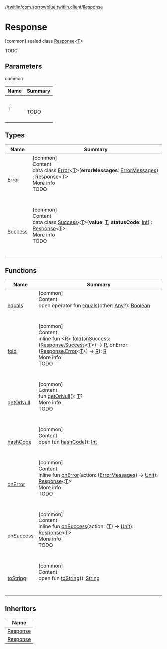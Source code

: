 //[twitlin](../../index.md)/[com.sorrowblue.twitlin.client](../index.md)/[Response](index.md)



# Response  
 [common] sealed class [Response](index.md)<[T](index.md)>

TODO

   


## Parameters  
  
common  
  
|  Name|  Summary| 
|---|---|
| <a name="com.sorrowblue.twitlin.client/Response///PointingToDeclaration/"></a>T| <a name="com.sorrowblue.twitlin.client/Response///PointingToDeclaration/"></a><br><br>TODO<br><br>
  


## Types  
  
|  Name|  Summary| 
|---|---|
| <a name="com.sorrowblue.twitlin.client/Response.Error///PointingToDeclaration/"></a>[Error](-error/index.md)| <a name="com.sorrowblue.twitlin.client/Response.Error///PointingToDeclaration/"></a>[common]  <br>Content  <br>data class [Error](-error/index.md)<[T](-error/index.md)>(**errorMessages**: [ErrorMessages](../-error-messages/index.md)) : [Response](index.md)<[T](-error/index.md)>   <br>More info  <br>TODO  <br><br><br>
| <a name="com.sorrowblue.twitlin.client/Response.Success///PointingToDeclaration/"></a>[Success](-success/index.md)| <a name="com.sorrowblue.twitlin.client/Response.Success///PointingToDeclaration/"></a>[common]  <br>Content  <br>data class [Success](-success/index.md)<[T](-success/index.md)>(**value**: [T](-success/index.md), **statusCode**: [Int](https://kotlinlang.org/api/latest/jvm/stdlib/kotlin/-int/index.html)) : [Response](index.md)<[T](-success/index.md)>   <br>More info  <br>TODO  <br><br><br>


## Functions  
  
|  Name|  Summary| 
|---|---|
| <a name="kotlin/Any/equals/#kotlin.Any?/PointingToDeclaration/"></a>[equals](../../com.sorrowblue.twitlin.v2.users/-users-api/-expansion/-companion/index.md#%5Bkotlin%2FAny%2Fequals%2F%23kotlin.Any%3F%2FPointingToDeclaration%2F%5D%2FFunctions%2F1930806739)| <a name="kotlin/Any/equals/#kotlin.Any?/PointingToDeclaration/"></a>[common]  <br>Content  <br>open operator fun [equals](../../com.sorrowblue.twitlin.v2.users/-users-api/-expansion/-companion/index.md#%5Bkotlin%2FAny%2Fequals%2F%23kotlin.Any%3F%2FPointingToDeclaration%2F%5D%2FFunctions%2F1930806739)(other: [Any](https://kotlinlang.org/api/latest/jvm/stdlib/kotlin/-any/index.html)?): [Boolean](https://kotlinlang.org/api/latest/jvm/stdlib/kotlin/-boolean/index.html)  <br><br><br>
| <a name="com.sorrowblue.twitlin.client/Response/fold/#kotlin.Function1[com.sorrowblue.twitlin.client.Response.Success[TypeParam(bounds=[kotlin.Any?])],TypeParam(bounds=[kotlin.Any?])]#kotlin.Function1[com.sorrowblue.twitlin.client.Response.Error[TypeParam(bounds=[kotlin.Any?])],TypeParam(bounds=[kotlin.Any?])]/PointingToDeclaration/"></a>[fold](fold.md)| <a name="com.sorrowblue.twitlin.client/Response/fold/#kotlin.Function1[com.sorrowblue.twitlin.client.Response.Success[TypeParam(bounds=[kotlin.Any?])],TypeParam(bounds=[kotlin.Any?])]#kotlin.Function1[com.sorrowblue.twitlin.client.Response.Error[TypeParam(bounds=[kotlin.Any?])],TypeParam(bounds=[kotlin.Any?])]/PointingToDeclaration/"></a>[common]  <br>Content  <br>inline fun <[R](fold.md)> [fold](fold.md)(onSuccess: ([Response.Success](-success/index.md)<[T](index.md)>) -> [R](fold.md), onError: ([Response.Error](-error/index.md)<[T](index.md)>) -> [R](fold.md)): [R](fold.md)  <br>More info  <br>TODO  <br><br><br>
| <a name="com.sorrowblue.twitlin.client/Response/getOrNull/#/PointingToDeclaration/"></a>[getOrNull](get-or-null.md)| <a name="com.sorrowblue.twitlin.client/Response/getOrNull/#/PointingToDeclaration/"></a>[common]  <br>Content  <br>fun [getOrNull](get-or-null.md)(): [T](index.md)?  <br>More info  <br>TODO  <br><br><br>
| <a name="kotlin/Any/hashCode/#/PointingToDeclaration/"></a>[hashCode](../../com.sorrowblue.twitlin.v2.users/-users-api/-expansion/-companion/index.md#%5Bkotlin%2FAny%2FhashCode%2F%23%2FPointingToDeclaration%2F%5D%2FFunctions%2F1930806739)| <a name="kotlin/Any/hashCode/#/PointingToDeclaration/"></a>[common]  <br>Content  <br>open fun [hashCode](../../com.sorrowblue.twitlin.v2.users/-users-api/-expansion/-companion/index.md#%5Bkotlin%2FAny%2FhashCode%2F%23%2FPointingToDeclaration%2F%5D%2FFunctions%2F1930806739)(): [Int](https://kotlinlang.org/api/latest/jvm/stdlib/kotlin/-int/index.html)  <br><br><br>
| <a name="com.sorrowblue.twitlin.client/Response/onError/#kotlin.Function1[com.sorrowblue.twitlin.client.ErrorMessages,kotlin.Unit]/PointingToDeclaration/"></a>[onError](on-error.md)| <a name="com.sorrowblue.twitlin.client/Response/onError/#kotlin.Function1[com.sorrowblue.twitlin.client.ErrorMessages,kotlin.Unit]/PointingToDeclaration/"></a>[common]  <br>Content  <br>inline fun [onError](on-error.md)(action: ([ErrorMessages](../-error-messages/index.md)) -> [Unit](https://kotlinlang.org/api/latest/jvm/stdlib/kotlin/-unit/index.html)): [Response](index.md)<[T](index.md)>  <br>More info  <br>TODO  <br><br><br>
| <a name="com.sorrowblue.twitlin.client/Response/onSuccess/#kotlin.Function1[TypeParam(bounds=[kotlin.Any?]),kotlin.Unit]/PointingToDeclaration/"></a>[onSuccess](on-success.md)| <a name="com.sorrowblue.twitlin.client/Response/onSuccess/#kotlin.Function1[TypeParam(bounds=[kotlin.Any?]),kotlin.Unit]/PointingToDeclaration/"></a>[common]  <br>Content  <br>inline fun [onSuccess](on-success.md)(action: ([T](index.md)) -> [Unit](https://kotlinlang.org/api/latest/jvm/stdlib/kotlin/-unit/index.html)): [Response](index.md)<[T](index.md)>  <br>More info  <br>TODO  <br><br><br>
| <a name="kotlin/Any/toString/#/PointingToDeclaration/"></a>[toString](../../com.sorrowblue.twitlin.v2.users/-users-api/-expansion/-companion/index.md#%5Bkotlin%2FAny%2FtoString%2F%23%2FPointingToDeclaration%2F%5D%2FFunctions%2F1930806739)| <a name="kotlin/Any/toString/#/PointingToDeclaration/"></a>[common]  <br>Content  <br>open fun [toString](../../com.sorrowblue.twitlin.v2.users/-users-api/-expansion/-companion/index.md#%5Bkotlin%2FAny%2FtoString%2F%23%2FPointingToDeclaration%2F%5D%2FFunctions%2F1930806739)(): [String](https://kotlinlang.org/api/latest/jvm/stdlib/kotlin/-string/index.html)  <br><br><br>


## Inheritors  
  
|  Name| 
|---|
| <a name="com.sorrowblue.twitlin.client/Response.Success///PointingToDeclaration/"></a>[Response](-success/index.md)
| <a name="com.sorrowblue.twitlin.client/Response.Error///PointingToDeclaration/"></a>[Response](-error/index.md)

